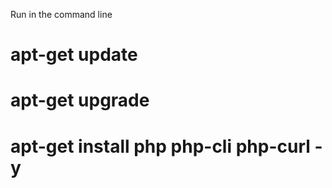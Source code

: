 Run in the command line 
# apt-get update
# apt-get upgrade
# apt-get install php php-cli php-curl -y
